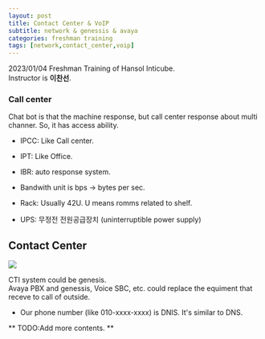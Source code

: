 ```yaml
---
layout: post
title: Contact Center & VoIP
subtitle: network & genessis & avaya
categories: freshman training
tags: [network,contact_center,voip]
---
```


2023/01/04 Freshman Training of Hansol Inticube.  
Instructor is **이찬선**.  

### Call center  

Chat bot is that the machine response, but call center response about multi channer. So, it has access ability.  

* IPCC: Like Call center.  
* IPT: Like Office.  

* IBR: auto response system.  
* Bandwith unit is bps -> bytes per sec.  

* Rack: Usually 42U. U means romms related to shelf.  

* UPS: 무정전 전원공급장치  (uninterruptible power supply)  
  
## Contact Center  
  
<img src="/assets/images/posts/contact_center.jpeg"/>
  
CTI system could be genesis.  
Avaya PBX and genessis, Voice SBC, etc. could replace the equiment that receve to call of outside.  
  
* Our phone number (like 010-xxxx-xxxx) is DNIS. It's similar to DNS.  
  
** TODO:Add more contents. **